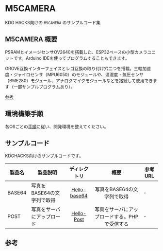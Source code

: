 # M5CAMERA
KDG HACKS向けの `M5CAMERA` のサンプルコード集

## M5CAMERA 概要
PSRAMとイメージセンサOV2640を搭載した、ESP32ベースの小型カメラユニットです。Arduino IDEを使ってプログラムすることもできます。

GROVE互換インターフェイスとレゴ互換の取り付け穴二つを搭載。三軸加速度・ジャイロセンサ（MPU6050）のモジュールや、温湿度・気圧センサ（BME280）モジュール、アナログマイクモジュールなどを接続して使用できます（一部サンプルプログラムあり）。

[参考](https://docs.m5stack.com/#/ja/unit/m5camera)

## 環境構築手順
各OSごとの[手順](https://docs.m5stack.com/#/ja/quick_start/m5core/m5stack_core_quick_start)に従い、開発環境を整えてください。

## サンプルコード
KDGHACKS向けのサンプルコードです。

|製品名|製品説明|ディレクトリ|概要|参考URL|
|-----|-------|:-------:|:----:|------|
| BASE64 | 写真をBASE64の文字列で取得 | [Hello-base64](Hello-base64) | 写真をBASE64の文字列で取得 | - |
| POST | 写真をサーバにアップロード | [Hello-Post](Hello-Post) | 写真をサーバにアップロードする。PHPで受信する | - |

## 参考
